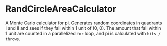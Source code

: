 # RandCircleAreaCalculator

A Monte Carlo calculator for pi. Generates random coordinates in quadrants I and II and sees if they fall within 1 unit of (0, 0).
The amount that fall within 1 unit are counted in a parallelized `for` loop, and pi is calculated with `hits / throws`.
